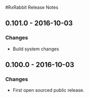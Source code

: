 #RxRabbit Release Notes
## 0.101.0 - 2016-10-03
### Changes
- Build system changes

## 0.100.0 - 2016-10-03
### Changes
- First open sourced public release.
